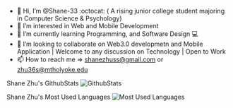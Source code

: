 - 👋 Hi, I’m @Shane-33 :octocat: ( A rising junior college student majoring in Computer Science & Psychology) 
- 👀 I’m interested in Web and Mobile Development
- 🌱 I’m currently learning Programming, and Software Design  💻
- 💞️ I’m looking to collaborate on Web3.0 developmetn and Mobile Application | Welcome to any discussion on Technology | Open to Work
- 📫 How to reach me => shanezhuss@gmail.com or zhu36s@mtholyoke.edu

<!---
Shane-33/Shane-33 is a ✨ special ✨ repository because its `README.md` (this file) appears on your GitHub profile.
You can click the Preview link to take a look at your changes.
--->





Shane Zhu's GithubStats
![GithubStats](https://github-readme-stats.vercel.app/api?username=Shane-33&show_icons=true&theme=dark&count_private=true)



Shane Zhu's Most Used Languages
![Most Used Languages](https://github-readme-stats.vercel.app/api/top-langs/?username=Shane-33&theme=dark&layout=compact)

